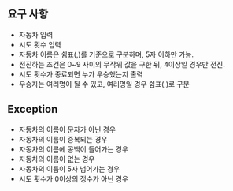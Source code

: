 ## 요구 사항
* 자동차 입력
* 시도 횟수 입력
* 자동차 이름은 쉼표(,)를 기준으로 구분하며, 5자 이하만 가능.
* 전진하는 조건은 0~9 사이의 무작위 값을 구한 뒤, 4이상일 경우만 전진.
* 시도 횟수가 종료되면 누가 우승했는지 출력
* 우승자는 여러명이 될 수 있고, 여러명일 경우 쉼표(,)로 구분

## Exception
* 자동차의 이름이 문자가 아닌 경우
* 자동차의 이름이 중복되는 경우
* 자동차의 이름에 공백이 들어가는 경우
* 자동차의 이름이 없는 경우
* 자동차의 이름이 5자 넘어가는 경우
* 시도 횟수가 0이상의 정수가 아닌 경우